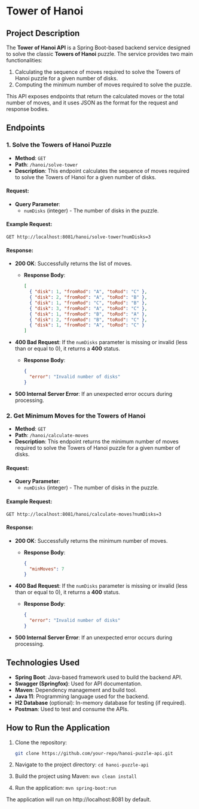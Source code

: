# Tower of Hanoi

## Project Description

The **Tower of Hanoi API** is a Spring Boot-based backend service designed to solve the classic **Towers of Hanoi** puzzle. The service provides two main functionalities:
1. Calculating the sequence of moves required to solve the Towers of Hanoi puzzle for a given number of disks.
2. Computing the minimum number of moves required to solve the puzzle.

This API exposes endpoints that return the calculated moves or the total number of moves, and it uses JSON as the format for the request and response bodies.

## Endpoints

### 1. Solve the Towers of Hanoi Puzzle
- **Method**: `GET`
- **Path**: `/hanoi/solve-tower`
- **Description**: This endpoint calculates the sequence of moves required to solve the Towers of Hanoi for a given number of disks.

#### Request:
- **Query Parameter**: 
  - `numDisks` (integer) - The number of disks in the puzzle.
  
#### Example Request:
`GET http://localhost:8081/hanoi/solve-tower?numDisks=3`

#### Response:
- **200 OK**: Successfully returns the list of moves.
  - **Response Body**:
    ```json
    [
      { "disk": 1, "fromRod": "A", "toRod": "C" },
      { "disk": 2, "fromRod": "A", "toRod": "B" },
      { "disk": 1, "fromRod": "C", "toRod": "B" },
      { "disk": 3, "fromRod": "A", "toRod": "C" },
      { "disk": 1, "fromRod": "B", "toRod": "A" },
      { "disk": 2, "fromRod": "B", "toRod": "C" },
      { "disk": 1, "fromRod": "A", "toRod": "C" }
    ]
    ```
  
- **400 Bad Request**: If the `numDisks` parameter is missing or invalid (less than or equal to 0), it returns a **400** status.
  - **Response Body**: 
    ```json
    {
      "error": "Invalid number of disks"
    }
    ```

- **500 Internal Server Error**: If an unexpected error occurs during processing.

### 2. Get Minimum Moves for the Towers of Hanoi
- **Method**: `GET`
- **Path**: `/hanoi/calculate-moves`
- **Description**: This endpoint returns the minimum number of moves required to solve the Towers of Hanoi puzzle for a given number of disks.

#### Request:
- **Query Parameter**:
  - `numDisks` (integer) - The number of disks in the puzzle.

#### Example Request:
`GET http://localhost:8081/hanoi/calculate-moves?numDisks=3`

#### Response:
- **200 OK**: Successfully returns the minimum number of moves.
  - **Response Body**:
    ```json
    {
      "minMoves": 7
    }
    ```

- **400 Bad Request**: If the `numDisks` parameter is missing or invalid (less than or equal to 0), it returns a **400** status.
  - **Response Body**: 
    ```json
    {
      "error": "Invalid number of disks"
    }
    ```

- **500 Internal Server Error**: If an unexpected error occurs during processing.

## Technologies Used
- **Spring Boot**: Java-based framework used to build the backend API.
- **Swagger (Springfox)**: Used for API documentation.
- **Maven**: Dependency management and build tool.
- **Java 11**: Programming language used for the backend.
- **H2 Database** (optional): In-memory database for testing (if required).
- **Postman**: Used to test and consume the APIs.

## How to Run the Application

1. Clone the repository:
   ```bash
   git clone https://github.com/your-repo/hanoi-puzzle-api.git

2. Navigate to the project directory:
`cd hanoi-puzzle-api`

3. Build the project using Maven:
`mvn clean install`

4. Run the application:
`mvn spring-boot:run`

The application will run on http://localhost:8081 by default.
